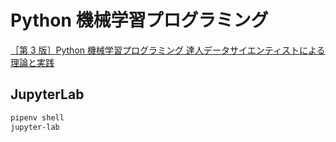 # Python 機械学習プログラミング

[［第 3 版］Python 機械学習プログラミング 達人データサイエンティストによる理論と実践](https://book.impress.co.jp/books/1120101017)

## JupyterLab

```zsh
pipenv shell
jupyter-lab
```
